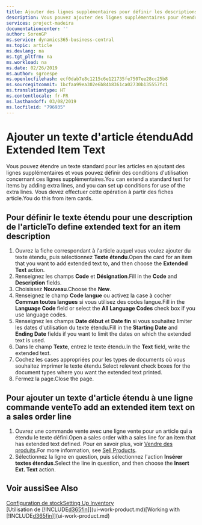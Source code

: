 ```yaml
---
title: Ajouter des lignes supplémentaires pour définir les descriptions d'article étendues | Microsoft Docs
description: Vous pouvez ajouter des lignes supplémentaires pour étendre le texte standard qui décrit un article.
services: project-madeira
documentationcenter: ''
author: SorenGP
ms.service: dynamics365-business-central
ms.topic: article
ms.devlang: na
ms.tgt_pltfrm: na
ms.workload: na
ms.date: 02/26/2019
ms.author: sgroespe
ms.openlocfilehash: ecf0dab7e8c1215c6e121735fe7507ee28cc25b8
ms.sourcegitcommit: 1bcfaa99ea302e6b84b8361ca02730b135557fc1
ms.translationtype: HT
ms.contentlocale: fr-FR
ms.lasthandoff: 03/08/2019
ms.locfileid: "796935"
---
```

# <a name="add-extended-item-text"></a><span data-ttu-id="83328-103">Ajouter un texte d'article étendu</span><span class="sxs-lookup"><span data-stu-id="83328-103">Add Extended Item Text</span></span>
<span data-ttu-id="83328-104">Vous pouvez étendre un texte standard pour les articles en ajoutant des lignes supplémentaires et vous pouvez définir des conditions d'utilisation concernant ces lignes supplémentaires.</span><span class="sxs-lookup"><span data-stu-id="83328-104">You can extend a standard text for items by adding extra lines, and you can set up conditions for use of the extra lines.</span></span> <span data-ttu-id="83328-105">Vous devez effectuer cette opération à partir des fiches article.</span><span class="sxs-lookup"><span data-stu-id="83328-105">You do this from item cards.</span></span>

## <a name="to-define-extended-text-for-an-item-description"></a><span data-ttu-id="83328-106">Pour définir le texte étendu pour une description de l'article</span><span class="sxs-lookup"><span data-stu-id="83328-106">To define extended text for an item description</span></span>
1. <span data-ttu-id="83328-107">Ouvrez la fiche correspondant à l'article auquel vous voulez ajouter du texte étendu, puis sélectionnez **Texte étendu**.</span><span class="sxs-lookup"><span data-stu-id="83328-107">Open the card for an item that you want to add extended text to, and then choose the **Extended Text** action.</span></span>
2. <span data-ttu-id="83328-108">Renseignez les champs **Code** et **Désignation**.</span><span class="sxs-lookup"><span data-stu-id="83328-108">Fill in the **Code** and **Description** fields.</span></span>
3. <span data-ttu-id="83328-109">Choisissez **Nouveau**.</span><span class="sxs-lookup"><span data-stu-id="83328-109">Choose the **New**.</span></span>
4. <span data-ttu-id="83328-110">Renseignez le champ **Code langue** ou activez la case à cocher **Commun toutes langues** si vous utilisez des codes langue.</span><span class="sxs-lookup"><span data-stu-id="83328-110">Fill in the **Language Code** field or select the **All Language Codes** check box if you use language codes.</span></span>
5. <span data-ttu-id="83328-111">Renseignez les champs **Date début** et **Date fin** si vous souhaitez limiter les dates d'utilisation du texte étendu.</span><span class="sxs-lookup"><span data-stu-id="83328-111">Fill in the **Starting Date** and **Ending Date** fields if you want to limit the dates on which the extended text is used.</span></span>
6. <span data-ttu-id="83328-112">Dans le champ **Texte**, entrez le texte étendu.</span><span class="sxs-lookup"><span data-stu-id="83328-112">In the **Text** field, write the extended text.</span></span>
7. <span data-ttu-id="83328-113">Cochez les cases appropriées pour les types de documents où vous souhaitez imprimer le texte étendu.</span><span class="sxs-lookup"><span data-stu-id="83328-113">Select relevant check boxes for the document types where you want the extended text printed.</span></span>
8. <span data-ttu-id="83328-114">Fermez la page.</span><span class="sxs-lookup"><span data-stu-id="83328-114">Close the page.</span></span>

## <a name="to-add-an-extended-item-text-on-a-sales-order-line"></a><span data-ttu-id="83328-115">Pour ajouter un texte d'article étendu à une ligne commande vente</span><span class="sxs-lookup"><span data-stu-id="83328-115">To add an extended item text on a sales order line</span></span>
1. <span data-ttu-id="83328-116">Ouvrez une commande vente avec une ligne vente pour un article qui a étendu le texte défini.</span><span class="sxs-lookup"><span data-stu-id="83328-116">Open a sales order with a sales line for an item that has extended text defined.</span></span> <span data-ttu-id="83328-117">Pour en savoir plus, voir [Vendre des produits](sales-how-sell-products.md).</span><span class="sxs-lookup"><span data-stu-id="83328-117">For more information, see [Sell Products](sales-how-sell-products.md).</span></span>
2. <span data-ttu-id="83328-118">Sélectionnez la ligne en question, puis sélectionnez l'action **Insérer textes étendus**.</span><span class="sxs-lookup"><span data-stu-id="83328-118">Select the line in question, and then choose the **Insert Ext. Text** action.</span></span>

## <a name="see-also"></a><span data-ttu-id="83328-119">Voir aussi</span><span class="sxs-lookup"><span data-stu-id="83328-119">See Also</span></span>
[<span data-ttu-id="83328-120">Configuration de stock</span><span class="sxs-lookup"><span data-stu-id="83328-120">Setting Up Inventory</span></span>](inventory-setup-inventory.md)  
<span data-ttu-id="83328-121">[Utilisation de [!INCLUDE[d365fin](includes/d365fin_md.md)]](ui-work-product.md)</span><span class="sxs-lookup"><span data-stu-id="83328-121">[Working with [!INCLUDE[d365fin](includes/d365fin_md.md)]](ui-work-product.md)</span></span>

